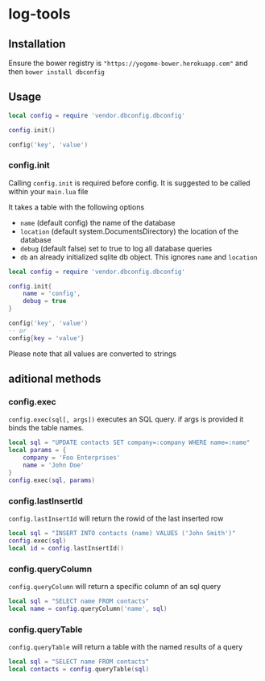 # log-tools

## Installation

Ensure the bower registry is `"https://yogome-bower.herokuapp.com"` and then `bower install dbconfig`

## Usage

```lua
local config = require 'vendor.dbconfig.dbconfig'

config.init()

config('key', 'value')
```

### config.init

Calling `config.init` is required before config. It is suggested to be called within your `main.lua` file

It takes a table with the following options

 - `name` (default config) the name of the database
 - `location` (default system.DocumentsDirectory) the location of the database
 - `debug` (default false) set to true to log all database queries
 - `db` an already initialized sqlite db object. This ignores `name` and `location`

 
```lua
local config = require 'vendor.dbconfig.dbconfig'

config.init{
	name = 'config',
	debug = true
}

config('key', 'value')
-- or
config{key = 'value'}
```
Please note that all values are converted to strings

## aditional methods

### config.exec

`config.exec(sql[, args])` executes an SQL query. if args is provided it binds the table names.

```lua
local sql = "UPDATE contacts SET company=:company WHERE name=:name"
local params = {
	company = 'Foo Enterprises'
	name = 'John Doe'
}
config.exec(sql, params)
```

### config.lastInsertId

`config.lastInsertId` will return the rowid of the last inserted row

```lua
local sql = "INSERT INTO contacts (name) VALUES ('John Smith')"
config.exec(sql)
local id = config.lastInsertId()
```

### config.queryColumn

`config.queryColumn` will return a specific column of an sql query

```lua
local sql = "SELECT name FROM contacts"
local name = config.queryColumn('name', sql)
```

### config.queryTable

`config.queryTable` will return a table with the named results of a query

```lua
local sql = "SELECT name FROM contacts"
local contacts = config.queryTable(sql)
```
